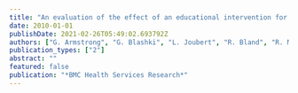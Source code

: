 ```yaml
---
title: "An evaluation of the effect of an educational intervention for Australian social workers on competence in delivering brief cognitive behavioural strategies: A randomised??"
date: 2010-01-01
publishDate: 2021-02-26T05:49:02.693792Z
authors: ["G. Armstrong", "G. Blashki", "L. Joubert", "R. Bland", "R. Moulding", "J. Gunn"]
publication_types: ["2"]
abstract: ""
featured: false
publication: "*BMC Health Services Research*"
---
```


